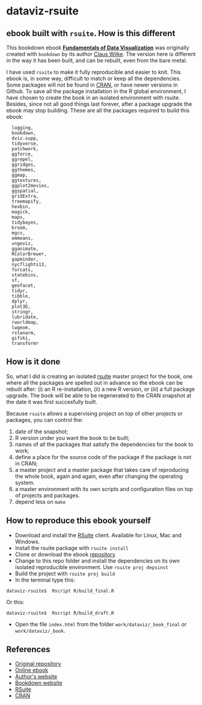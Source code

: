 # dataviz-rsuite


## ebook built with `rsuite`. How is this different
This bookdown ebook [**Fundamentals of Data Visualization**](https://www.amazon.com/gp/product/1492031089) was originally created with `bookdown` by its author [Claus Wilke](@ClausWilke). The version here is different in the way it has been built, and can be rebuilt, even from the bare metal.

I have used `rsuite` to make it fully reproducible and easier to knit. This ebook is, in some way, difficult to match or keep all the dependencies. Some packages will not be found in [CRAN](), or have newer versions in Github. To save all the package installation in the R global environment, I have chosen to create the book in an isolated environment with rsuite.
Besides, since not all good things last forever, after a package upgrade the ebook may stop building. These are all the packages required to build this ebook:

```
  logging,
  bookdown,
  dviz.supp,
  tidyverse,
  patchwork,
  ggforce,
  ggrepel,
  ggridges,
  ggthemes,
  ggmap,
  ggtextures,
  ggplot2movies,
  ggspatial,
  gridExtra,
  treemapify,
  hexbin,
  magick,
  maps,
  tidybayes,
  broom,
  mgcv,
  emmeans,
  ungeviz,
  gganimate,
  RColorBrewer,
  gapminder,
  nycflights13,
  forcats,
  statebins,
  sf,
  geofacet,
  tidyr,
  tibble,
  dplyr,
  plot3D,
  stringr,
  lubridate,
  rworldmap,
  lwgeom,
  rstanarm,
  gifski,
  transformr
```  

## How is it done

So, what I did is creating an isolated [rsuite]((https://rsuite.io/)) master project for the book, one where all the packages are spelled out in advance so the ebook can be rebuilt after: (i) an R re-installation, (ii) a new R version, or (iii) a full package upgrade. The book will be able to be regenerated to the CRAN snapshot at the date it was first succesfully built.

Because `rsuite` allows a supervising project on top of other projects or packages, you can control the:

1. date of the snapshot; 
1. R version under you want the book to be built; 
1. names of all the packages that satisfy the dependencies for the book to work; 
1. define a place for the source code of the package if the package is not in CRAN; 
1. a master project and a master package that takes care of reproducing the whole book, again and again, even after changing the operating system.
1. a master environment with its own scripts and configuration files on top of projects and packages.
1. depend less on `make`


## How to reproduce this ebook yourself
* Download and install the [RSuite](https://rsuite.io/) client. Available for Linux, Mac and Windows.
* Install the rsuite package with `rsuite install`
* Clone or download the ebook [repository](https://github.com/f0nzie/dataviz-rsuite)
* Change to this repo folder and install the dependencies on its own isolated reproducible environment. Use `rsuite proj depsinst`
* Build the project with `rsuite proj build`
* In the terminal type this:

```
dataviz-rsuite$  Rscript R/build_final.R
```

Or this:

```
dataviz-rsuite$  Rscript R/build_draft.R
```

* Open the file `index.html` from the folder `work/dataviz/_book_final` or `work/dataviz/_book`.


## References
* [Original repository](https://github.com/clauswilke/dataviz)
* [Online ebook](http://serialmentor.com/dataviz)
* [Author's website](https://serialmentor.com/blog/)
* [Bookdown website](https://bookdown.org/)
* [RSuite](https://rsuite.io/)
* [CRAN]()
